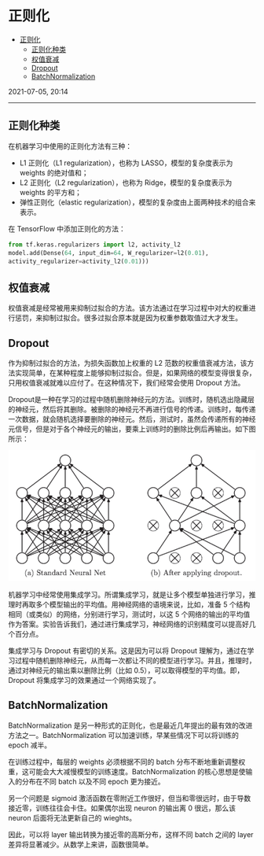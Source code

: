 # 正则化

- [正则化](#正则化)
  - [正则化种类](#正则化种类)
  - [权值衰减](#权值衰减)
  - [Dropout](#dropout)
  - [BatchNormalization](#batchnormalization)

2021-07-05, 20:14
***

## 正则化种类

在机器学习中使用的正则化方法有三种：

- L1 正则化（L1 regularization），也称为 LASSO，模型的复杂度表示为 weights 的绝对值和；
- L2 正则化（L2 regularization），也称为 Ridge，模型的复杂度表示为 weights 的平方和；
- 弹性正则化（elastic regularization），模型的复杂度由上面两种技术的组合来表示。

在 TensorFlow 中添加正则化的方法：

```py
from tf.keras.regularizers import l2, activity_l2
model.add(Dense(64, input_dim=64, W_regularizer=l2(0.01),
activity_regularizer=activity_l2(0.01)))
```


## 权值衰减

权值衰减是经常被用来抑制过拟合的方法。该方法通过在学习过程中对大的权重进行惩罚，来抑制过拟合。很多过拟合原本就是因为权重参数取值过大才发生。

## Dropout

作为抑制过拟合的方法，为损失函数加上权重的 L2 范数的权重值衰减方法，该方法实现简单，在某种程度上能够抑制过拟合。但是，如果网络的模型变得很复杂，只用权值衰减就难以应付了。在这种情况下，我们经常会使用 Dropout 方法。

Dropout是一种在学习的过程中随机删除神经元的方法。训练时，随机选出隐藏层的神经元，然后将其删除。被删除的神经元不再进行信号的传递。训练时，每传递一次数据，就会随机选择要删除的神经元。然后，测试时，虽然会传递所有的神经元信号，但是对于各个神经元的输出，要乘上训练时的删除比例后再输出。如下图所示：

![](images/2021-08-13-15-41-53.png)

机器学习中经常使用集成学习。所谓集成学习，就是让多个模型单独进行学习，推理时再取多个模型输出的平均值。用神经网络的语境来说，比如，准备 5 个结构相同（或类似）的网络，分别进行学习，测试时，以这 5 个网络的输出的平均值作为答案。实验告诉我们，通过进行集成学习，神经网络的识别精度可以提高好几个百分点。

集成学习与 Dropout 有密切的关系。这是因为可以将 Dropout 理解为，通过在学习过程中随机删除神经元，从而每一次都让不同的模型进行学习。并且，推理时，通过对神经元的输出乘以删除比例（比如 0.5），可以取得模型的平均值。即，Dropout 将集成学习的效果通过一个网络实现了。

## BatchNormalization

BatchNormalization 是另一种形式的正则化，也是最近几年提出的最有效的改进方法之一。BatchNormalization 可以加速训练，早某些情况下可以将训练的 epoch 减半。

在训练过程中，每层的 weights 必须根据不同的 batch 分布不断地重新调整权重，这可能会大大减慢模型的训练速度。BatchNormalization 的核心思想是使输入的分布在不同 batch 以及不同 epoch 更为接近。

另一个问题是 sigmoid 激活函数在零附近工作很好，但当和零很远时，由于导数接近零，训练往往会卡住。如果偶尔出现 neuron 的输出离 0 很远，那么该 neuron 后面将无法更新自己的 wieghts。

因此，可以将 layer 输出转换为接近零的高斯分布，这样不同 batch 之间的 layer 差异将显著减少。从数学上来讲，函数很简单。

